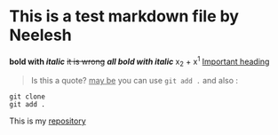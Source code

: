 # This is a test markdown file by Neelesh
**bold with _italic_**
~~it is wrong~~
***all bold with italic***
x<sub>2</sub> + x<sup>1</sup>
<ins>Important heading</ins>
> Is this a quote? <ins>may be</ins>
you can use `git add .`
and also : 
```
git clone
git add .
```
This is my [repository](https://github.com/itsneeleshsingh/pwn.college_neelesh)
